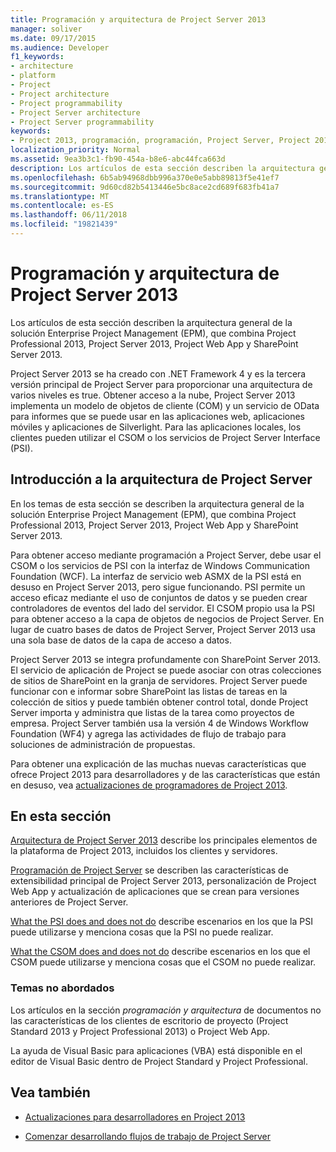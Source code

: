 ```yaml
---
title: Programación y arquitectura de Project Server 2013
manager: soliver
ms.date: 09/17/2015
ms.audience: Developer
f1_keywords:
- architecture
- platform
- Project
- Project architecture
- Project programmability
- Project Server architecture
- Project Server programmability
keywords:
- Project 2013, programación, programación, Project Server, Project 2013 y la arquitectura de beneficios para EPM, arquitectura y Project Server
localization_priority: Normal
ms.assetid: 9ea3b3c1-fb90-454a-b8e6-abc44fca663d
description: Los artículos de esta sección describen la arquitectura general de la solución Enterprise Project Management (EPM), que combina Project Professional 2013, Project Server 2013, Project Web App y SharePoint Server 2013.
ms.openlocfilehash: 6b5ab94968dbb996a370e0e5abb89813f5e41ef7
ms.sourcegitcommit: 9d60cd82b5413446e5bc8ace2cd689f683fb41a7
ms.translationtype: MT
ms.contentlocale: es-ES
ms.lasthandoff: 06/11/2018
ms.locfileid: "19821439"
---
```

# <a name="project-server-2013-architecture-and-programmability"></a>Programación y arquitectura de Project Server 2013

Los artículos de esta sección describen la arquitectura general de la solución Enterprise Project Management (EPM), que combina Project Professional 2013, Project Server 2013, Project Web App y SharePoint Server 2013.
  
Project Server 2013 se ha creado con .NET Framework 4 y es la tercera versión principal de Project Server para proporcionar una arquitectura de varios niveles es true. Obtener acceso a la nube, Project Server 2013 implementa un modelo de objetos de cliente (COM) y un servicio de OData para informes que se puede usar en las aplicaciones web, aplicaciones móviles y aplicaciones de Silverlight. Para las aplicaciones locales, los clientes pueden utilizar el CSOM o los servicios de Project Server Interface (PSI). 
  
## <a name="introduction-to-project-server-architecture"></a>Introducción a la arquitectura de Project Server

En los temas de esta sección se describen la arquitectura general de la solución Enterprise Project Management (EPM), que combina Project Professional 2013, Project Server 2013, Project Web App y SharePoint Server 2013.
  
Para obtener acceso mediante programación a Project Server, debe usar el CSOM o los servicios de PSI con la interfaz de Windows Communication Foundation (WCF). La interfaz de servicio web ASMX de la PSI está en desuso en Project Server 2013, pero sigue funcionando. PSI permite un acceso eficaz mediante el uso de conjuntos de datos y se pueden crear controladores de eventos del lado del servidor. El CSOM propio usa la PSI para obtener acceso a la capa de objetos de negocios de Project Server. En lugar de cuatro bases de datos de Project Server, Project Server 2013 usa una sola base de datos de la capa de acceso a datos.
  
Project Server 2013 se integra profundamente con SharePoint Server 2013. El servicio de aplicación de Project se puede asociar con otras colecciones de sitios de SharePoint en la granja de servidores. Project Server puede funcionar con e informar sobre SharePoint las listas de tareas en la colección de sitios y puede también obtener control total, donde Project Server importa y administra que listas de la tarea como proyectos de empresa. Project Server también usa la versión 4 de Windows Workflow Foundation (WF4) y agrega las actividades de flujo de trabajo para soluciones de administración de propuestas.
  
Para obtener una explicación de las muchas nuevas características que ofrece Project 2013 para desarrolladores y de las características que están en desuso, vea [actualizaciones de programadores de Project 2013](updates-for-developers-in-project-2013.md).
  
## <a name="in-this-section"></a>En esta sección

[Arquitectura de Project Server 2013](project-server-2013-architecture.md) describe los principales elementos de la plataforma de Project 2013, incluidos los clientes y servidores. 
  
[Programación de Project Server](project-server-programmability.md) se describen las características de extensibilidad principal de Project Server 2013, personalización de Project Web App y actualización de aplicaciones que se crean para versiones anteriores de Project Server. 
  
[What the PSI does and does not do](what-the-psi-does-and-does-not-do.md) describe escenarios en los que la PSI puede utilizarse y menciona cosas que la PSI no puede realizar. 
  
[What the CSOM does and does not do](what-the-csom-does-and-does-not-do.md) describe escenarios en los que el CSOM puede utilizarse y menciona cosas que el CSOM no puede realizar. 
  
### <a name="topics-not-covered"></a>Temas no abordados

Los artículos en la sección *programación y arquitectura* de documentos no las características de los clientes de escritorio de proyecto (Project Standard 2013 y Project Professional 2013) o Project Web App. 
  
La ayuda de Visual Basic para aplicaciones (VBA) está disponible en el editor de Visual Basic dentro de Project Standard y Project Professional.
  
## <a name="see-also"></a>Vea también
<a name="bk_addresources"> </a>

- [Actualizaciones para desarrolladores en Project 2013](updates-for-developers-in-project-2013.md)
    
- [Comenzar desarrollando flujos de trabajo de Project Server](getting-started-developing-project-server-workflows.md)
    

